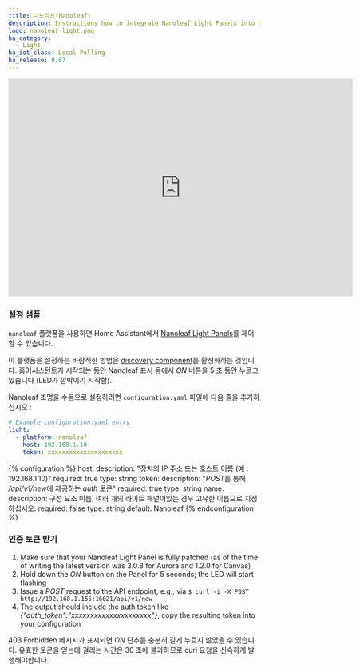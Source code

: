 ```yaml
---
title: 나노리프(Nanoleaf)
description: Instructions how to integrate Nanoleaf Light Panels into Home Assistant.
logo: nanoleaf_light.png
ha_category:
  - Light
ha_iot_class: Local Polling
ha_release: 0.67
---
```


<div class='videoWrapper'>
<iframe width="690" height="437" src="https://www.youtube.com/embed/o41emqmX6ds" frameborder="0" allow="accelerometer; autoplay; encrypted-media; gyroscope; picture-in-picture" allowfullscreen></iframe>
</div>

### 설정 샘플

`nanoleaf` 플랫폼을 사용하면 Home Assistant에서 [Nanoleaf Light Panels](https://nanoleaf.me)를 제어 할 수 있습니다.

이 플랫폼을 설정하는 바람직한 방법은 [discovery component](/integrations/discovery/)를 활성화하는 것입니다.
홈어시스턴트가 시작되는 동안 Nanoleaf 표시 등에서 *ON* 버튼을 5 초 동안 누르고 있습니다 (LED가 깜박이기 시작함).

Nanoleaf 조명을 수동으로 설정하려면 `configuration.yaml` 파일에 다음 줄을 추가하십시오 :

```yaml
# Example configuration.yaml entry
light:
  - platform: nanoleaf
    host: 192.168.1.10
    token: xxxxxxxxxxxxxxxxxxxxx
```

{% configuration %}
host:
  description: "장치의 IP 주소 또는 호스트 이름 (예 : 192.168.1.10)"
  required: true
  type: string
token:
  description: "*POST*를 통해 */api/v1/new*에 제공하는 *auth* 토큰"
  required: true
  type: string
name:
  description: 구성 요소 이름, 여러 개의 라이트 패널이있는 경우 고유한 이름으로 지정하십시오.
  required: false
  type: string
  default: Nanoleaf
{% endconfiguration %}

### 인증 토큰 받기

1. Make sure that your Nanoleaf Light Panel is fully patched (as of the time of writing the latest version was 3.0.8 for Aurora and 1.2.0 for Canvas)
2. Hold down the *ON* button on the Panel for 5 seconds; the LED will start flashing
3. Issue a *POST* request to the API endpoint, e.g., via `$ curl -i -X POST http://192.168.1.155:16021/api/v1/new`
4. The output should include the auth token like *{"auth_token":"xxxxxxxxxxxxxxxxxxxxx"}*, copy the resulting token into your configuration

403 Forbidden 메시지가 표시되면 *ON* 단추를 충분히 길게 누르지 않았을 수 있습니다. 유효한 토큰을 얻는데 걸리는 시간은 30 초에 불과하므로 curl 요청을 신속하게 발행해야합니다.